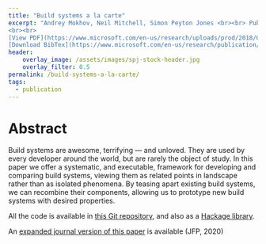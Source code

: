 ```yaml
---
title: "Build systems a la carte"
excerpt: "Andrey Mokhov, Neil Mitchell, Simon Peyton Jones <br><br> Published in <em>Proc International Conference on Functional Programming (ICFP'18)</em> by ACM
<br><br>
[View PDF](https://www.microsoft.com/en-us/research/uploads/prod/2018/03/build-systems-final.pdf){: .btn .btn--info ..btn--large}
[Download BibTex](https://www.microsoft.com/en-us/research/publication/build-systems-la-carte/bibtex/){: .btn .btn--info ..btn--large}"
header:
    overlay_image: /assets/images/spj-stock-header.jpg
    overlay_filter: 0.5
permalink: /build-systems-a-la-carte/
tags:
  - publication
---
```


# Abstract
Build systems are awesome, terrifying — and unloved. They are used by every developer around the world, but are rarely the object of study. In this paper we offer a systematic, and executable, framework for developing and comparing build systems, viewing them as related points in landscape rather than as isolated phenomena. By teasing apart existing build systems, we can recombine their components, allowing us to prototype new build systems with desired properties.

All the code is available in [this Git repository](https://github.com/snowleopard/build), and also as a [Hackage library](https://hackage.haskell.org/package/build).

An [expanded journal version of this paper](https://www.microsoft.com/en-us/research/publication/build-systems-a-la-carte/) is available (JFP, 2020)
